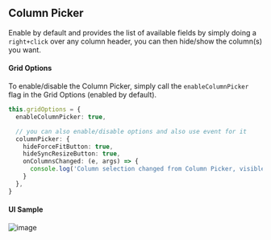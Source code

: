 ## Column Picker
Enable by default and provides the list of available fields by simply doing a `right+click` over any column header, you can then hide/show the column(s) you want. 

#### Grid Options
To enable/disable the Column Picker, simply call the `enableColumnPicker` flag in the Grid Options (enabled by default).

```ts
this.gridOptions = {
  enableColumnPicker: true,

  // you can also enable/disable options and also use event for it
  columnPicker: { 
    hideForceFitButton: true, 
    hideSyncResizeButton: true, 
    onColumnsChanged: (e, args) => { 
      console.log('Column selection changed from Column Picker, visible columns: ', args.visibleColumns); 
    } 
  },
}
```
#### UI Sample
![image](https://user-images.githubusercontent.com/643976/71301681-6cfc3a00-2370-11ea-9c84-be880f345bcd.png)